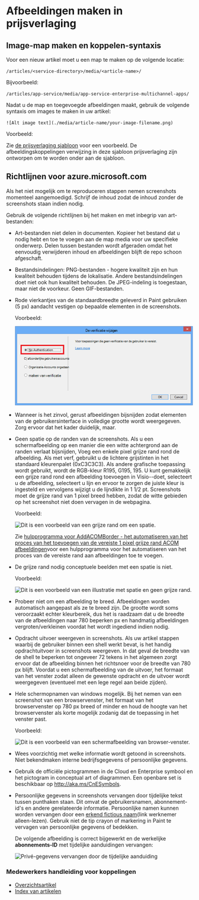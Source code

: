 <properties
    pageTitle="Afbeeldingen maken in prijsverlaging"
    description="Wordt uitgelegd hoe u afbeeldingen maken in prijsverlaging volgens de richtlijnen die zijn ingesteld voor de Azure opslagplaatsen."
    services=""
    solutions=""
    documentationCenter=""
    authors="kenhoff"
    manager="ilanas"
    editor="tysonn"/>

<tags
    ms.service="contributor-guide"
    ms.devlang=""
    ms.topic="article"
    ms.tgt_pltfrm=""
    ms.workload=""
    ms.date="06/25/2015"
    ms.author="kenhoff" />

# <a name="create-images-in-markdown"></a>Afbeeldingen maken in prijsverlaging

## <a name="image-folder-creation-and-link-syntax"></a>Image-map maken en koppelen-syntaxis

Voor een nieuw artikel moet u een map te maken op de volgende locatie:

    /articles/<service-directory>/media/<article-name>/

Bijvoorbeeld:

    /articles/app-service/media/app-service-enterprise-multichannel-apps/

Nadat u de map en toegevoegde afbeeldingen maakt, gebruik de volgende syntaxis om images te maken in uw artikel:

```
![Alt image text](./media/article-name/your-image-filename.png)
```
Voorbeeld:

Zie [de prijsverlaging sjabloon](../markdown%20templates/markdown-template-for-new-articles.md) voor een voorbeeld.  De afbeeldingskoppelingen verwijzing in deze sjabloon prijsverlaging zijn ontworpen om te worden onder aan de sjabloon.

## <a name="guidelines-specific-to-azuremicrosoftcom"></a>Richtlijnen voor azure.microsoft.com

Als het niet mogelijk om te reproduceren stappen nemen screenshots momenteel aangemoedigd. Schrijf de inhoud zodat de inhoud zonder de screenshots staan indien nodig.

Gebruik de volgende richtlijnen bij het maken en met inbegrip van art-bestanden:
- Art-bestanden niet delen in documenten. Kopieer het bestand dat u nodig hebt en toe te voegen aan de map media voor uw specifieke onderwerp. Delen tussen bestanden wordt afgeraden omdat het eenvoudig verwijderen inhoud en afbeeldingen blijft de repo schoon afgeschaft.

- Bestandsindelingen: PNG-bestanden - hogere kwaliteit zijn en hun kwaliteit behouden tijdens de lokalisatie. Andere bestandsindelingen doet niet ook hun kwaliteit behouden. De JPEG-indeling is toegestaan, maar niet de voorkeur.  Geen GIF-bestanden.

- Rode vierkantjes van de standaardbreedte geleverd in Paint gebruiken (5 px) aandacht vestigen op bepaalde elementen in de screenshots.  

    Voorbeeld:

    ![Dit is een voorbeeld van een rood vierkantje gebruikt als een toelichting.](./media/create-images-markdown/gs13noauth.png)

- Wanneer is het zinvol, gerust afbeeldingen bijsnijden zodat elementen van de gebruikersinterface in volledige grootte wordt weergegeven. Zorg ervoor dat het kader duidelijk, maar.

- Geen spatie op de randen van de screenshots. Als u een schermafbeelding op een manier die een witte achtergrond aan de randen verlaat bijsnijden, Voeg een enkele pixel grijze rand rond de afbeelding.  Als met verf, gebruikt u de lichtere grijstinten in het standaard kleurenpalet (0xC3C3C3). Als andere grafische toepassing wordt gebruikt, wordt de RGB-kleur R195, G195, 195. U kunt gemakkelijk een grijze rand rond een afbeelding toevoegen in Visio--doet, selecteert u de afbeelding, selecteert u lijn en ervoor te zorgen de juiste kleur is ingesteld en vervolgens wijzigt u de lijndikte in 1 1/2 pt.  Screenshots moet de grijze rand van 1 pixel breed hebben, zodat de witte gebieden op het screenshot niet doen vervagen in de webpagina.

    Voorbeeld:

    ![Dit is een voorbeeld van een grijze rand om een spatie.](./media/create-images-markdown/agent.png)
    
    Zie [hulpprogramma voor AddACOMBorder - het automatiseren van het proces van het toevoegen van de vereiste 1 pixel grijze rand ACOM afbeeldingen](https://github.com/Azure/Azure-CSI-Content-Tools/tree/master/Tools/AddACOMImageBorder)voor een hulpprogramma voor het automatiseren van het proces van de vereiste rand aan afbeeldingen toe te voegen.

- De grijze rand nodig conceptuele beelden met een spatie is niet.  

    Voorbeeld:

    ![Dit is een voorbeeld van een illustratie met spatie en geen grijze rand.](./media/create-images-markdown/ic727360.png)

- Probeer niet om een afbeelding te breed.  Afbeeldingen worden automatisch aangepast als ze te breed zijn. De grootte wordt soms veroorzaakt echter kleurbereik, dus het is raadzaam dat u de breedte van de afbeeldingen naar 780 beperken px en handmatig afbeeldingen vergroten/verkleinen voordat het wordt ingediend indien nodig.

- Opdracht uitvoer weergeven in screenshots.  Als uw artikel stappen waarbij de gebruiker binnen een shell werkt bevat, is het handig opdrachtuitvoer in screenshots weergeven. In dat geval de breedte van de shell te beperken tot ongeveer 72 tekens in het algemeen zorgt ervoor dat de afbeelding binnen het richtsnoer voor de breedte van 780 px blijft. Voordat u een schermafbeelding van de uitvoer, het formaat van het venster zodat alleen de gewenste opdracht en de uitvoer wordt weergegeven (eventueel met een lege regel aan beide zijden).

- Hele schermopnamen van windows mogelijk. Bij het nemen van een screenshot van een browservenster, het formaat van het browservenster op 780 px breed of minder en houd de hoogte van het browservenster als korte mogelijk zodanig dat de toepassing in het venster past.

    Voorbeeld:

    ![Dit is een voorbeeld van een schermafbeelding van browser-venster.](./media/create-images-markdown/helloworldlocal.png)

- Wees voorzichtig met welke informatie wordt getoond in screenshots.  Niet bekendmaken interne bedrijfsgegevens of persoonlijke gegevens.

- Gebruik de officiële pictogrammen in de Cloud en Enterprise symbool en het pictogram in conceptual art of diagrammen. Een openbare set is beschikbaar op http://aka.ms/CnESymbols.

- Persoonlijke gegevens in screenshots vervangen door tijdelijke tekst tussen punthaken staan. Dit omvat de gebruikersnamen, abonnement-id's en andere gerelateerde informatie. Persoonlijke namen kunnen worden vervangen door een [erkend fictious naam](https://aka.ms/ficticiousnames)(link werknemer alleen-lezen). Gebruik niet de tip crayon of markering in Paint te vervagen van persoonlijke gegevens of bedekken.

  De volgende afbeelding is correct bijgewerkt en de werkelijke **abonnements-ID** met tijdelijke aanduidingen vervangen:

  ![Privé-gegevens vervangen door de tijdelijke aanduiding](./media/create-images-markdown/placeholder-in-screenshot-correct.png)

### <a name="contributors-guide-links"></a>Medewerkers handleiding voor koppelingen

- [Overzichtsartikel](./../README.md)
- [Index van artikelen](./contributor-guide-index.md)
